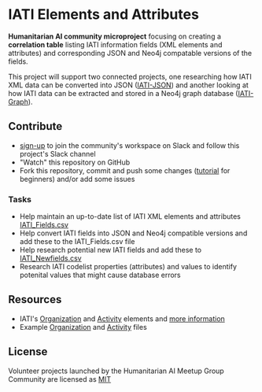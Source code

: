 # IATI Elements and Attributes 

**Humanitarian AI community microproject** focusing on creating a **correlation table** listing IATI information fields (XML elements and attributes) and corresponding JSON and Neo4j compatable versions of the fields.

This project will support two connected projects, one researching how IATI XML data can be converted into JSON ([IATI-JSON]()) and another looking at how IATI data can be extracted and stored in a Neo4j graph database ([IATI-Graph]()).

## Contribute

* [sign-up]() to join the community's workspace on Slack and follow this project's Slack channel
* "Watch" this repository on GitHub
* Fork this repository, commit and push some changes ([tutorial](https://www.freecodecamp.org/news/a-simple-git-guide-and-cheat-sheet-for-open-source-contributors/) for beginners) and/or add some issues

### Tasks

* Help maintain an up-to-date list of IATI XML elements and attributes [IATI_Fields.csv]()
* Help convert IATI fields into JSON and Neo4j compatible versions and add these to the IATI_Fields.csv file
* Help research potential new IATI fields and add these to [IATI_Newfields.csv]() 
* Research IATI codelist properties (attributes) and values to identify potenital values that might cause database errors

## Resources

* IATI's [Organization]() and [Activity]() elements and [more information]()
* Example [Organization]() and [Activity]() files

## License

Volunteer projects launched by the Humanitarian AI Meetup Group Community are licensed as [MIT]()

